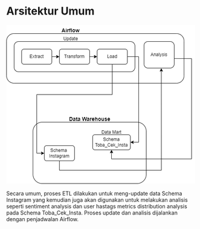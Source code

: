 # Arsitektur Umum

![Arsitektur Umum](image/umum.png)

Secara umum, proses ETL dilakukan untuk meng-update data Schema Instagram yang kemudian juga akan digunakan untuk melakukan analisis seperti sentiment analysis dan user hastags metrics distribution analysis pada Schema Toba_Cek_Insta. Proses update dan analisis dijalankan dengan penjadwalan Airflow. 